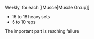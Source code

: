 Weekly, for each [[Muscle|Muscle Group]]

- 16 to 18 heavy sets
- 6 to 10 reps

The important part is reaching failure
